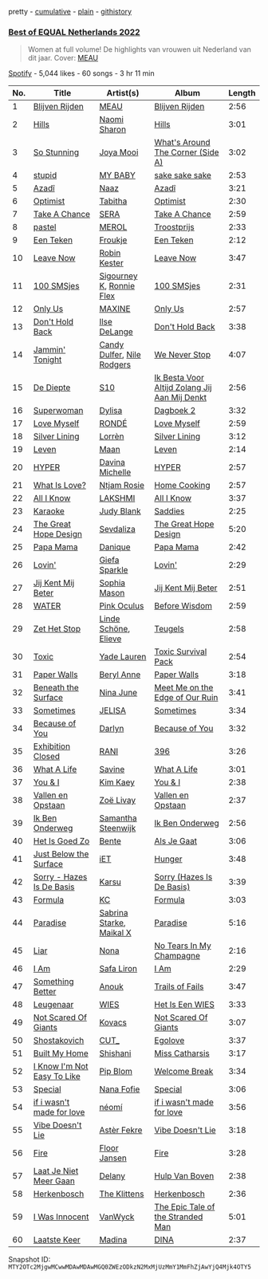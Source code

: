 pretty - [cumulative](/playlists/cumulative/37i9dQZF1DXaXn0hGbmLLg.md) - [plain](/playlists/plain/37i9dQZF1DXaXn0hGbmLLg) - [githistory](https://github.githistory.xyz/mackorone/spotify-playlist-archive/blob/main/playlists/plain/37i9dQZF1DXaXn0hGbmLLg)

### [Best of EQUAL Netherlands 2022](https://open.spotify.com/playlist/37i9dQZF1DXaXn0hGbmLLg)

> Women at full volume! De highlights van vrouwen uit Nederland van dit jaar\. Cover: <a href="spotify:artist:2F3Mdh2idBVOiMTxXoxc10">MEAU</a>

[Spotify](https://open.spotify.com/user/spotify) - 5,044 likes - 60 songs - 3 hr 11 min

| No. | Title | Artist(s) | Album | Length |
|---|---|---|---|---|
| 1 | [Blijven Rijden](https://open.spotify.com/track/0mQJSaRQzKClGZXyORNy6U) | [MEAU](https://open.spotify.com/artist/2F3Mdh2idBVOiMTxXoxc10) | [Blijven Rijden](https://open.spotify.com/album/1y2ecqD1oA6JSDRfMHBNPV) | 2:56 |
| 2 | [Hills](https://open.spotify.com/track/2PCdovP3wSlSS73NOtopJI) | [Naomi Sharon](https://open.spotify.com/artist/27WVFBOddxovimxMmBN4fb) | [Hills](https://open.spotify.com/album/6vbnNu3cvLpiYLNxDnQYi0) | 3:01 |
| 3 | [So Stunning](https://open.spotify.com/track/7yDLec0kIWD2xra7is4q7l) | [Joya Mooi](https://open.spotify.com/artist/03X2rnTnfrpid7yLZfUSGn) | [What's Around The Corner \(Side A\)](https://open.spotify.com/album/07IIZ10hO0U1QToADq9t84) | 3:02 |
| 4 | [stupid](https://open.spotify.com/track/1CoRguU364UKoLVPKLKwzI) | [MY BABY](https://open.spotify.com/artist/0c103ZyWDycpfVxR0lNrjm) | [sake sake sake](https://open.spotify.com/album/4Tn27R8ceNNdsqSNbDHwiN) | 2:53 |
| 5 | [Azadî](https://open.spotify.com/track/4C79mdd7zUzW2hVwJmJLwk) | [Naaz](https://open.spotify.com/artist/736HGQRGr9rjG4VmmSpkz8) | [Azadî](https://open.spotify.com/album/6zJCr9aBd5PIt6ltumUA4O) | 3:21 |
| 6 | [Optimist](https://open.spotify.com/track/5wiIFO8u9WRD7QQZghPAq5) | [Tabitha](https://open.spotify.com/artist/7iBY1RLWDV5zX9NDNQxurm) | [Optimist](https://open.spotify.com/album/5d0Tf7LZFVdDCKJOw5zreX) | 2:30 |
| 7 | [Take A Chance](https://open.spotify.com/track/4yDi7USmfOEX5oErx9Sjyn) | [SERA](https://open.spotify.com/artist/3Anj5rCWtYTgRvV7pdq6GE) | [Take A Chance](https://open.spotify.com/album/3tzt40rDN7OJp0ep87qTwe) | 2:59 |
| 8 | [pastel](https://open.spotify.com/track/56s8JFwrhgj32R8YczxcBW) | [MEROL](https://open.spotify.com/artist/7J41Q5hdwuBgyVo7zGhPhO) | [Troostprijs](https://open.spotify.com/album/67TUHvg9bK7tNGxSYycWSY) | 2:33 |
| 9 | [Een Teken](https://open.spotify.com/track/4YWS5c1tKeLFFiuZuSCg10) | [Froukje](https://open.spotify.com/artist/0uBVyPbLZRDNEBiA4fZUlp) | [Een Teken](https://open.spotify.com/album/5JRilfWaLp7MmGybgpS04Q) | 2:12 |
| 10 | [Leave Now](https://open.spotify.com/track/4SeLaRsfneY69BJH19G5IL) | [Robin Kester](https://open.spotify.com/artist/43FIX6vzpqRHK1VXQmRlKE) | [Leave Now](https://open.spotify.com/album/67zrW9POiw6xEnzDae83QQ) | 3:47 |
| 11 | [100 SMSjes](https://open.spotify.com/track/4MA4LxSsJRbj4axg1uTi2n) | [Sigourney K](https://open.spotify.com/artist/0JgazfmeUqlV0HSXvs7kvj), [Ronnie Flex](https://open.spotify.com/artist/5eir5zFJpES4j7gsymbVyl) | [100 SMSjes](https://open.spotify.com/album/1HmekW64bQZwKdjXqxhSmG) | 2:31 |
| 12 | [Only Us](https://open.spotify.com/track/5icnTNN4PD8Gv9kVx6fsla) | [MAXINE](https://open.spotify.com/artist/5dtGl462189xrrzzNRGRnz) | [Only Us](https://open.spotify.com/album/6DCjuDrJPRvcZnUl4sZ8Qb) | 2:57 |
| 13 | [Don't Hold Back](https://open.spotify.com/track/4HNJuQo4X1lejCjjj4mvg9) | [Ilse DeLange](https://open.spotify.com/artist/3FTKP1k9VbOng3m1rgnsqx) | [Don't Hold Back](https://open.spotify.com/album/6fkTHbnsTZ9z8Xqd8Atlc6) | 3:38 |
| 14 | [Jammin' Tonight](https://open.spotify.com/track/6M8MipLtef2dVBNMFCZ20F) | [Candy Dulfer](https://open.spotify.com/artist/287jMoxHzjERgHI6ja8TKa), [Nile Rodgers](https://open.spotify.com/artist/3yDIp0kaq9EFKe07X1X2rz) | [We Never Stop](https://open.spotify.com/album/5ZXGZfvx2JzjeHYXyweXwV) | 4:07 |
| 15 | [De Diepte](https://open.spotify.com/track/0NJjllXf03AeUX5GrB1ciW) | [S10](https://open.spotify.com/artist/1zT9SWCzN45r7oVhy0VYLK) | [Ik Besta Voor Altijd Zolang Jij Aan Mij Denkt](https://open.spotify.com/album/0g6FAxEKgMT5mZMQuEVAQ3) | 2:56 |
| 16 | [Superwoman](https://open.spotify.com/track/288zOPBgEvgcDxmf9OXiQU) | [Dylisa](https://open.spotify.com/artist/1EZhPZUiU6c52gOAZLIcR2) | [Dagboek 2](https://open.spotify.com/album/49yT9jntSGrY7f5t7QwlOm) | 3:32 |
| 17 | [Love Myself](https://open.spotify.com/track/5zxDNiK8R1nnoTrdhAUrrC) | [RONDÉ](https://open.spotify.com/artist/4hj9dun9KpnBukLv7Hgfkr) | [Love Myself](https://open.spotify.com/album/02CMBTAlxSxs1X5hj8fDSf) | 2:59 |
| 18 | [Silver Lining](https://open.spotify.com/track/2lNiHTqGXMDqL1fYtzJJo8) | [Lorrèn](https://open.spotify.com/artist/6VL1YDd4vftDH5vkCbufxG) | [Silver Lining](https://open.spotify.com/album/2D9q3w8AhX70qOdnfUNHAG) | 3:12 |
| 19 | [Leven](https://open.spotify.com/track/6ohNDE0hzOxDnCWctopfhK) | [Maan](https://open.spotify.com/artist/5vmwWgrlwCfHm1P0vdDFbU) | [Leven](https://open.spotify.com/album/4zjF2xiWRTjrqXYDFdGWFC) | 2:14 |
| 20 | [HYPER](https://open.spotify.com/track/3icpcNRfiHDKgMjmXTvBj1) | [Davina Michelle](https://open.spotify.com/artist/6OG9fZ1LKXyL0hShRmmnq1) | [HYPER](https://open.spotify.com/album/0c4eui900W2MRbR3dBBZVD) | 2:57 |
| 21 | [What Is Love?](https://open.spotify.com/track/2JI1Vl5T3MfgyF5vGKYUuG) | [Ntjam Rosie](https://open.spotify.com/artist/44XhJ4fcKrMzrVr6WpF69R) | [Home Cooking](https://open.spotify.com/album/3rcysrlQvRv3kgZR461Lz7) | 2:57 |
| 22 | [All I Know](https://open.spotify.com/track/6dtg6vsS4pk3k4BcIzKH5J) | [LAKSHMI](https://open.spotify.com/artist/3PSaVjQnbHmuOKLBbFVxuW) | [All I Know](https://open.spotify.com/album/1lnf5DpRSk7jXWLYRONbiL) | 3:37 |
| 23 | [Karaoke](https://open.spotify.com/track/1xRWUZT0N1xH3Q5PGvuiks) | [Judy Blank](https://open.spotify.com/artist/2Kqa4BYcpEq4KXX9fYmRpH) | [Saddies](https://open.spotify.com/album/5NCEMX3HctmQsLOyskl3SK) | 2:25 |
| 24 | [The Great Hope Design](https://open.spotify.com/track/6D2whKQXHFzQtqPa5BXwPP) | [Sevdaliza](https://open.spotify.com/artist/5MraexJKZDrQYzS98kNwie) | [The Great Hope Design](https://open.spotify.com/album/02KjMI6Z4XAJALVX9XjcEM) | 5:20 |
| 25 | [Papa Mama](https://open.spotify.com/track/2hNXxcymoCnK2BCMjeN9wX) | [Danique](https://open.spotify.com/artist/6ihYEkLlAWkafYVAvEkMd0) | [Papa Mama](https://open.spotify.com/album/2NM9yRHI77ajeqjBEZNiob) | 2:42 |
| 26 | [Lovin'](https://open.spotify.com/track/7o7V7N0egSHt5U24P8DjtT) | [Giefa Sparkle](https://open.spotify.com/artist/3mqzTvW2KgKL0cVKtFMwyh) | [Lovin'](https://open.spotify.com/album/1pRNjSs714wpdCKRMqS6Qq) | 2:29 |
| 27 | [Jij Kent Mij Beter](https://open.spotify.com/track/5ycIuLwVOqKwP7fl411jS0) | [Sophia Mason](https://open.spotify.com/artist/2v5PJeR9kJsZbkGvi85tVv) | [Jij Kent Mij Beter](https://open.spotify.com/album/5CClqpDfJHpD1amDlNmO3O) | 2:51 |
| 28 | [WATER](https://open.spotify.com/track/4cVoyLL8F2I1cMFlVLM7kX) | [Pink Oculus](https://open.spotify.com/artist/0Fgve0HNaQEPK4xupHohzg) | [Before Wisdom](https://open.spotify.com/album/4L7opHDpXv97d0I6goVhGn) | 2:59 |
| 29 | [Zet Het Stop](https://open.spotify.com/track/7hlkUS9liBzeK0ys14xdn5) | [Linde Schöne](https://open.spotify.com/artist/0XnberZ5D2ZUrwBm4RfFi4), [Elieve](https://open.spotify.com/artist/1baKapVwDaPTbQvH9kCUkf) | [Teugels](https://open.spotify.com/album/0lbYjWHNPoDNDhuvqpoBss) | 2:58 |
| 30 | [Toxic](https://open.spotify.com/track/30V5d38AvuTJHaeifAnhqE) | [Yade Lauren](https://open.spotify.com/artist/2YkP9pfIZ6hJKeuppuz8qT) | [Toxic Survival Pack](https://open.spotify.com/album/3oJ4RSyj040xw5TPAF3Lqh) | 2:54 |
| 31 | [Paper Walls](https://open.spotify.com/track/1PUQFjoVXWw7DianDp1FKr) | [Beryl Anne](https://open.spotify.com/artist/1ztWov8gH1mozsRqKJJQCC) | [Paper Walls](https://open.spotify.com/album/78bSCzYbulibbRsik04A9z) | 3:18 |
| 32 | [Beneath the Surface](https://open.spotify.com/track/0qGR91KS0z52Sz3PS2fZnr) | [Nina June](https://open.spotify.com/artist/1YyIIzRWYsa0kIJpqoSTRZ) | [Meet Me on the Edge of Our Ruin](https://open.spotify.com/album/3Qhzb0RDdvFWkOvi025g8L) | 3:41 |
| 33 | [Sometimes](https://open.spotify.com/track/7m00Ou637aK8bIwn1olsvA) | [JELISA](https://open.spotify.com/artist/0KaC2z2SJoxk3vCDdl1AKx) | [Sometimes](https://open.spotify.com/album/40P3K9bsisxj7IuEz4owcS) | 3:34 |
| 34 | [Because of You](https://open.spotify.com/track/0jxM4NJcuKtzkS8DitHyqy) | [Darlyn](https://open.spotify.com/artist/6epX2aWpqv4aTiL1bu4Na8) | [Because of You](https://open.spotify.com/album/3aKHpA5CRndmQhFjz9nito) | 3:32 |
| 35 | [Exhibition Closed](https://open.spotify.com/track/3P0Azn2ZKr6q4jhnSTF0Rf) | [RANI](https://open.spotify.com/artist/3SYnDj7btg9gFY7ps8m5d5) | [396](https://open.spotify.com/album/1oSGbegSlLHm4ibhbFWWik) | 3:26 |
| 36 | [What A Life](https://open.spotify.com/track/5AaA9XKKc7AKL370qVeWQv) | [Savine](https://open.spotify.com/artist/7n0hWtsxPEDc5ZjuKvbybc) | [What A Life](https://open.spotify.com/album/3G6dOOzgGUnq9iR8Ee6vaR) | 3:01 |
| 37 | [You & I](https://open.spotify.com/track/4naueqYpTPhMq2Ed5ZclZU) | [Kim Kaey](https://open.spotify.com/artist/29c2vtSHCC1QvGh29zEfpy) | [You & I](https://open.spotify.com/album/16AC6NOZKvlPxDVbOph1c3) | 2:38 |
| 38 | [Vallen en Opstaan](https://open.spotify.com/track/0Z0Sm2yfevVYx7SGsaHsl1) | [Zoë Livay](https://open.spotify.com/artist/2avtvk1ZeiEf3wZ8dE8JfE) | [Vallen en Opstaan](https://open.spotify.com/album/4EkEYSzFoWJFLV6JlPcYCH) | 2:37 |
| 39 | [Ik Ben Onderweg](https://open.spotify.com/track/3PHf6AnhU9dwOpfTKYN725) | [Samantha Steenwijk](https://open.spotify.com/artist/74KdLwJ1opjUx5tahaMZo8) | [Ik Ben Onderweg](https://open.spotify.com/album/4YVzvyrFWt4QNcZhAkeBk6) | 2:56 |
| 40 | [Het Is Goed Zo](https://open.spotify.com/track/1TfHUKyJAYNISKaWPN6CgB) | [Bente](https://open.spotify.com/artist/4U9nsRTH2mr9L4UXEWqG5e) | [Als Je Gaat](https://open.spotify.com/album/4mBn3VHwtLz1Kf0XTrYDcD) | 3:06 |
| 41 | [Just Below the Surface](https://open.spotify.com/track/13XqjmS2omaHdxA8llsB1k) | [iET](https://open.spotify.com/artist/2GuATiljVZEklcnsXSB1sY) | [Hunger](https://open.spotify.com/album/6aA9pHRCfy7Iv5BgA2nDlS) | 3:48 |
| 42 | [Sorry \- Hazes Is De Basis](https://open.spotify.com/track/3PZVI16GCYpCXvweN25Tln) | [Karsu](https://open.spotify.com/artist/0rRu3Co1oQ6Ce3yz7btJzB) | [Sorry \(Hazes Is De Basis\)](https://open.spotify.com/album/6N088G30v9udUPQtMzP48M) | 3:39 |
| 43 | [Formula](https://open.spotify.com/track/2mTxSAaSJXEPaSg9Mxmbdd) | [KC](https://open.spotify.com/artist/3STIe3ZmArSpfSUD6lZuCv) | [Formula](https://open.spotify.com/album/5Vf8VhMcMxNgW5QHoI13Xq) | 3:03 |
| 44 | [Paradise](https://open.spotify.com/track/4Tz5dGX8wiAejkYhZ7sLG4) | [Sabrina Starke](https://open.spotify.com/artist/1wTUsxee6HtnB6Z6QiUCub), [Maikal X](https://open.spotify.com/artist/4tTonvkbofY3aKwUKiUwGA) | [Paradise](https://open.spotify.com/album/4uN0xpwveVbQtN7Rcl1dFA) | 5:16 |
| 45 | [Liar](https://open.spotify.com/track/7L6HxZtyyy9lTekAmP25KX) | [Nona](https://open.spotify.com/artist/5aGfasfrnULFuSZ3ElXkHb) | [No Tears In My Champagne](https://open.spotify.com/album/4ujCWLQDODyVswepp36uhF) | 2:16 |
| 46 | [I Am](https://open.spotify.com/track/5YpnTNdgwbIP4u9ZRdZOQg) | [Safa Liron](https://open.spotify.com/artist/7DAy6NPOtahk5F2aOgEjZw) | [I Am](https://open.spotify.com/album/3j5j5LRsTHlUNyJ0yh6spe) | 2:29 |
| 47 | [Something Better](https://open.spotify.com/track/6KWE0rGNHemHzGjcThHERM) | [Anouk](https://open.spotify.com/artist/6ltVunYjAAD70YtVO6rxvX) | [Trails of Fails](https://open.spotify.com/album/2YAAesGub5PKdugYJhkG4v) | 3:47 |
| 48 | [Leugenaar](https://open.spotify.com/track/1wqJsi7dwDQuramYm6UaIc) | [WIES](https://open.spotify.com/artist/4kswme1Kl2NXRCJ326f14n) | [Het Is Een WIES](https://open.spotify.com/album/0nODZFNixZTpRbiDh7zOnX) | 3:33 |
| 49 | [Not Scared Of Giants](https://open.spotify.com/track/5DVYo0sNid98SeA0EXyivn) | [Kovacs](https://open.spotify.com/artist/62peb1sKdVJQD00xYvMCKF) | [Not Scared Of Giants](https://open.spotify.com/album/5jy2cqP5tmJOzbsUY1YoO4) | 3:07 |
| 50 | [Shostakovich](https://open.spotify.com/track/5jZburH3ZollGbxQBISOVZ) | [CUT\_](https://open.spotify.com/artist/7HPVAGjCVDzP7xcNrkwgxL) | [Egolove](https://open.spotify.com/album/5Txm8EeujDX4mcaBtA4ZLJ) | 3:37 |
| 51 | [Built My Home](https://open.spotify.com/track/3AD3MLwYNvon9yRs0V0RZq) | [Shishani](https://open.spotify.com/artist/255ZPAkvfPjmKwPj4mC48B) | [Miss Catharsis](https://open.spotify.com/album/6WXAkUlv4T6qjem1tANKZL) | 3:17 |
| 52 | [I Know I'm Not Easy To Like](https://open.spotify.com/track/1VdkQiZBB1FgLTn7cquI9e) | [Pip Blom](https://open.spotify.com/artist/6zWJfH1TTmIqEi7EV35HGr) | [Welcome Break](https://open.spotify.com/album/2Ju63QLX1iSWs6NbG41Y5Z) | 3:34 |
| 53 | [Special](https://open.spotify.com/track/21A8tK4vKVjUGIsAOfKStM) | [Nana Fofie](https://open.spotify.com/artist/4VUZyzya1v8H9StAeuKYXW) | [Special](https://open.spotify.com/album/5XGIbOO6zjlJbDvSTk2UCQ) | 3:06 |
| 54 | [if i wasn't made for love](https://open.spotify.com/track/0gTQHu2jECAp9qSw1t5dkr) | [néomí](https://open.spotify.com/artist/7bfwKXhmR1JF1PiBzaxY2b) | [if i wasn't made for love](https://open.spotify.com/album/3zLvfi1YxYdN0YwgIc8vDA) | 3:56 |
| 55 | [Vibe Doesn't Lie](https://open.spotify.com/track/1k0y6lbJZ2YRIbDBECYTNF) | [Astèr Fekre](https://open.spotify.com/artist/4owtjBwXE8zpOk4ihtCXpK) | [Vibe Doesn't Lie](https://open.spotify.com/album/2RVOqPHzhLkoVoBXX6J2mF) | 3:18 |
| 56 | [Fire](https://open.spotify.com/track/6a4hIHS9wtWf2O0e8XgHGl) | [Floor Jansen](https://open.spotify.com/artist/2ZNTJ9Bu9QMJwBboMSpQgJ) | [Fire](https://open.spotify.com/album/72cGpjiwjdPTwcrPMnaFNX) | 3:28 |
| 57 | [Laat Je Niet Meer Gaan](https://open.spotify.com/track/3uE83nircom8Wm3sE5RTTq) | [Delany](https://open.spotify.com/artist/1XTd9ZCFzkRPUoO9yHQAYP) | [Hulp Van Boven](https://open.spotify.com/album/5zBK1E8eTlrLv57TzLkFYQ) | 2:38 |
| 58 | [Herkenbosch](https://open.spotify.com/track/5jmXGB5ZUROrg6wGpeeqcR) | [The Klittens](https://open.spotify.com/artist/1x52exMIN31XbiEfsG2kM2) | [Herkenbosch](https://open.spotify.com/album/1DWuQDlc3Z9R7YZSrtoRFU) | 2:36 |
| 59 | [I Was Innocent](https://open.spotify.com/track/0kl69WClx3vNhsMr2UMHTJ) | [VanWyck](https://open.spotify.com/artist/113MK4jDLZQiDOe1r18Qdb) | [The Epic Tale of the Stranded Man](https://open.spotify.com/album/1BfrHxEQliuMZYzetI8TGH) | 5:01 |
| 60 | [Laatste Keer](https://open.spotify.com/track/57Fb1YcMsu96nT3cuUAgVN) | [Madina](https://open.spotify.com/artist/0y4l7r6TBlGR78AVAXdMuI) | [DINA](https://open.spotify.com/album/5XGNTp1quhPUa802eU0Ver) | 2:37 |

Snapshot ID: `MTY2OTc2MjgwMCwwMDAwMDAwMGQ0ZWEzODkzN2MxMjUzMmY1MmFhZjAwYjQ4Mjk4OTY5`
